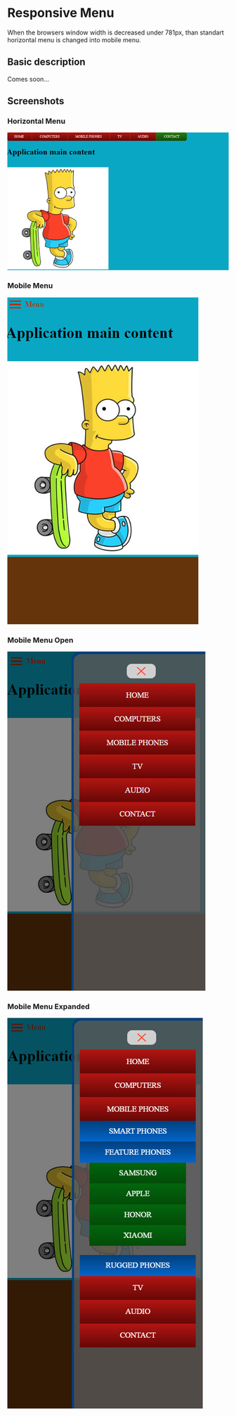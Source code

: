# Responsive Menu

When the browsers window width is decreased under 781px, than standart horizontal menu is changed into mobile menu. 

## Basic description 

Comes soon...

## Screenshots

### Horizontal Menu
![CSS Horizontal Menu - Screenshot](/horizontal-menu-responsive/screenshots/responsive-base.png)

### Mobile Menu
![CSS Horizontal Menu - Screenshot](/horizontal-menu-responsive/screenshots/responsive-mobile-close.png)

### Mobile Menu Open
![CSS Horizontal Menu - Screenshot](/horizontal-menu-responsive/screenshots/responsive-mobile-open.png)

### Mobile Menu Expanded
![CSS Horizontal Menu - Screenshot](/horizontal-menu-responsive/screenshots/responsive-mobile-open2.png)



